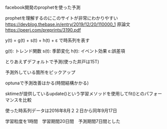 facebook開発のprophetを使った予測

prophetを理解するのにこのサイトが非常にわかりやすい　    https://devblog.thebase.in/entry/2019/12/20/110000_1
原論文　https://peerj.com/preprints/3190.pdf

y(t) = g(t) + s(t) + h(t) + ε   で時系列を表す

g(t): トレンド関数     s(t): 季節変化     h(t): イベント効果    ε:誤差項


とりあえずデフォルトで予測(使った井戸は15T)

予測外している箇所をピックアップ

optunaで予測改善はかる(時間結構かかる)

sktimeが提供しているupdate()という学習メソッドを使用してfit()とのパフォーマンスを比較

使った時系列データは2016年8月２２日から同年9月17日

学習粒度を1時間　学習期間20日間　予測期間7日間とした
